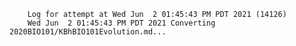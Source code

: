         Log for attempt at Wed Jun  2 01:45:43 PM PDT 2021 (14126)
        Wed Jun  2 01:45:43 PM PDT 2021 Converting 2020BIO101/KBhBIO101Evolution.md...
